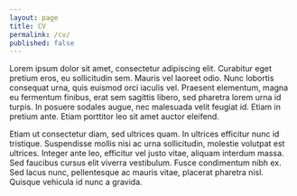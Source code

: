 ```yaml
---
layout: page
title: CV
permalink: /cv/
published: false
---
```


Lorem ipsum dolor sit amet, consectetur adipiscing elit. Curabitur eget pretium eros, eu sollicitudin sem. Mauris vel laoreet odio. Nunc lobortis consequat urna, quis euismod orci iaculis vel. Praesent elementum, magna eu fermentum finibus, erat sem sagittis libero, sed pharetra lorem urna id turpis. In posuere sodales augue, nec malesuada velit feugiat id. Etiam in pretium ante. Etiam porttitor leo sit amet auctor eleifend.

Etiam ut consectetur diam, sed ultrices quam. In ultrices efficitur nunc id tristique. Suspendisse mollis nisi ac urna sollicitudin, molestie volutpat est ultrices. Integer ante leo, efficitur vel justo vitae, aliquam interdum massa. Sed faucibus cursus elit viverra vestibulum. Fusce condimentum nibh ex. Sed lacus nunc, pellentesque ac mauris vitae, placerat pharetra nisl. Quisque vehicula id nunc a gravida.
